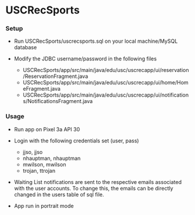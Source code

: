 # USCRecSports

### Setup

* Run USCRecSports/uscrecsports.sql on your local machine/MySQL database

* Modify the JDBC username/password in the following files
    - USCRecSports/app/src/main/java/edu/usc/uscrecapp/ui/reservation/ReservationFragment.java
    - USCRecSports/app/src/main/java/edu/usc/uscrecapp/ui/home/HomeFragment.java
    - USCRecSports/app/src/main/java/edu/usc/uscrecapp/ui/notifications/NotificationsFragment.java

### Usage

* Run app on Pixel 3a API 30

* Login with the following credentials set (user, pass)
    - jjso, jjso
    - nhauptman, nhauptman
    - mwilson, mwilson
    - trojan, ttrojan

* Waiting List notifications are sent to the respective emails associated with the user accounts. To change this, the emails can be directly changed in the users table of sql file.

* App run in portrait mode
